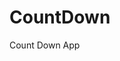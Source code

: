 # CountDown
 Count Down App
     
          
                                                      
                                                                
                                                       
                                          
                                     
                
          
          
   
 

